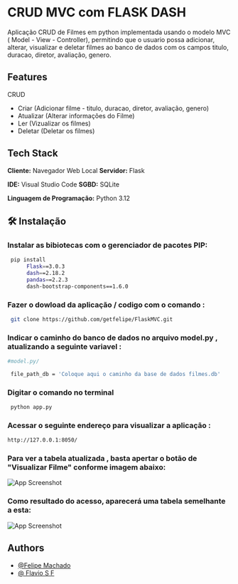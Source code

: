 
# CRUD MVC com FLASK DASH 

Aplicação CRUD de Filmes em python implementada usando o modelo MVC ( Model - View - Controller), permitindo que o usuario possa adicionar, alterar, visualizar e deletar filmes ao banco de dados com os campos titulo, duracao, diretor, avaliação, genero.




## Features
  CRUD
- Criar (Adicionar filme - titulo, duracao, diretor, avaliação, genero)
- Atualizar (Alterar informações do Filme)
- Ler (Vizualizar os filmes)
- Deletar (Deletar os filmes)


## Tech Stack

**Cliente:** Navegador Web Local
**Servidor:** Flask

**IDE:** Visual Studio Code
**SGBD:** SQLite

**Linguagem de Programação:** Python 3.12


## 🛠 Instalação

### Instalar as bibiotecas com o gerenciador de pacotes PIP:

```bash
 pip install
      Flask==3.0.3
      dash==2.18.2
      pandas==2.2.3
      dash-bootstrap-components==1.6.0
```


### Fazer o dowload da aplicação / codigo com o comando :
 ```bash
  git clone https://github.com/getfelipe/FlaskMVC.git 
```
### Indicar o caminho do banco de dados no arquivo model.py , atualizando a seguinte variavel :
 ```bash
 #model.py/

  file_path_db = 'Coloque aqui o caminho da base de dados filmes.db'
```
### Digitar o comando no terminal 
 ```bash
  python app.py
```
### Acessar o seguinte endereço para visualizar a aplicação :
 ```bash
 http://127.0.0.1:8050/
```



### Para ver a tabela atualizada , basta apertar o botão de "Visualizar Filme" conforme imagem abaixo:

![App Screenshot](https://i.ibb.co/L6dKj4c/Screenshot-from-2024-11-22-21-22-24.png)

### Como resultado do acesso, aparecerá uma tabela semelhante  a esta: 

![App Screenshot](https://i.ibb.co/rbBQfm4/Screenshot-from-2024-11-22-21-39-48.png)

## Authors

- [@Felipe Machado](https://github.com/getfelipe)
- [@ Flavio S F](https://github.com/flavionesz)
